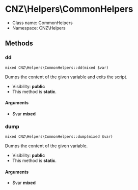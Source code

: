 CNZ\Helpers\CommonHelpers
===============






* Class name: CommonHelpers
* Namespace: CNZ\Helpers







Methods
-------


### dd

    mixed CNZ\Helpers\CommonHelpers::dd(mixed $var)

Dumps the content of the given variable and exits the script.



* Visibility: **public**
* This method is **static**.


#### Arguments
* $var **mixed**



### dump

    mixed CNZ\Helpers\CommonHelpers::dump(mixed $var)

Dumps the content of the given variable.



* Visibility: **public**
* This method is **static**.


#### Arguments
* $var **mixed**


